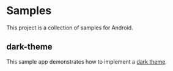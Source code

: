 # Samples

This project is a collection of samples for Android.

## dark-theme

This sample app demonstrates how to implement a [dark theme](https://developer.android.com/guide/topics/ui/look-and-feel/darktheme).
